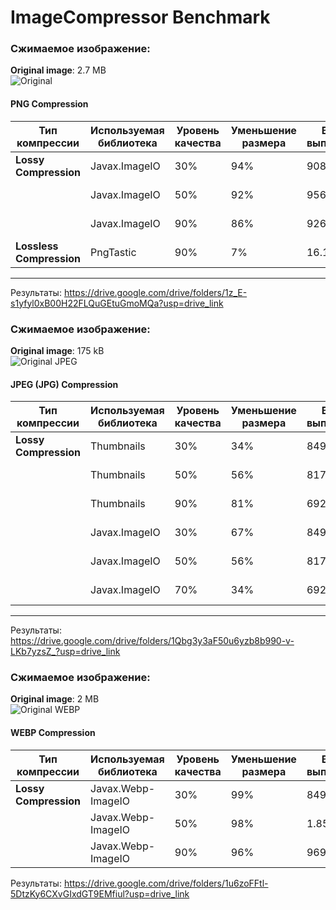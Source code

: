 # ImageCompressor Benchmark

### Сжимаемое изображение: 
**Original image**: 2.7 MB  
![Original](https://github.com/user-attachments/assets/3cdf7a68-e178-407e-b063-fc630adfa19a)

#### PNG Compression
| Тип компрессии       | Используемая библиотека     | Уровень качества | Уменьшение размера | Время выполнения | Результат       |
|-----------------------|-----------------------------|------------------|---------------------|------------------|-----------------|
| **Lossy Compression** | Javax.ImageIO              | 30%             | 94%                 | 908 мс          | 2.7 MB → 152 kB |
|                       | Javax.ImageIO              | 50%             | 92%                 | 956 мс          | 2.7 MB → 210 kB |
|                       | Javax.ImageIO              | 90%             | 86%                 | 926 мс          | 2.7 MB → 379 kB |
| **Lossless Compression** | PngTastic                | 90%             | 7%                  | 16.14 сек       | 2.7 MB → 2.52 MB |

---

Результаты: https://drive.google.com/drive/folders/1z_E-s1yfyl0xB00H22FLQuGEtuGmoMQa?usp=drive_link

### Сжимаемое изображение:  
**Original image**: 175 kB  
![Original JPEG](https://github.com/user-attachments/assets/97c07096-edca-4af8-a968-594fa9131fcf)

#### JPEG (JPG) Compression
| Тип компрессии       | Используемая библиотека     | Уровень качества | Уменьшение размера | Время выполнения | Результат       |
|-----------------------|-----------------------------|------------------|---------------------|------------------|-----------------|
| **Lossy Compression** | Thumbnails                 | 30%             | 34%                 | 849 мс          | 175 kB → 115 kB |
|                       | Thumbnails                 | 50%             | 56%                 | 817 мс          | 175 kB → 77 kB  |
|                       | Thumbnails                 | 90%             | 81%                 | 692 мс          | 175 kB → 33 kB  |
|                       | Javax.ImageIO              | 30%             | 67%                 | 849 мс          | 175 kB → 58 kB  |
|                       | Javax.ImageIO              | 50%             | 56%                 | 817 мс          | 175 kB → 78 kB  |
|                       | Javax.ImageIO              | 70%             | 34%                 | 692 мс          | 175 kB → 115 kB |

---

Результаты: https://drive.google.com/drive/folders/1Qbg3y3aF50u6yzb8b990-v-LKb7yzsZ_?usp=drive_link

### Сжимаемое изображение:
**Original image**: 2 MB  
![Original WEBP](https://github.com/user-attachments/assets/7796a4d5-29a6-4b4d-8cfc-9a90945fc3b1)

#### WEBP Compression
| Тип компрессии       | Используемая библиотека     | Уровень качества | Уменьшение размера | Время выполнения | Результат       |
|-----------------------|-----------------------------|------------------|---------------------|------------------|-----------------|
| **Lossy Compression** | Javax.Webp-ImageIO         | 30%             | 99%                 | 849 мс          | 2 MB → 25 kB    |
|                       | Javax.Webp-ImageIO         | 50%             | 98%                 | 1.85 сек        | 2 MB → 32 kB    |
|                       | Javax.Webp-ImageIO         | 90%             | 96%                 | 969 мс          | 2 MB → 89 kB    |

Результаты: https://drive.google.com/drive/folders/1u6zoFFtl-5DtzKy6CXvGIxdGT9EMfiul?usp=drive_link
